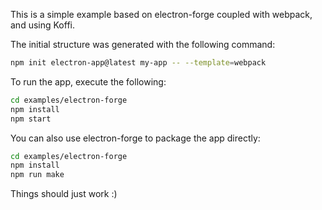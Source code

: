 This is a simple example based on electron-forge coupled with webpack, and using Koffi.

The initial structure was generated with the following command:

```sh
npm init electron-app@latest my-app -- --template=webpack
```

To run the app, execute the following:

```sh
cd examples/electron-forge
npm install
npm start
```

You can also use electron-forge to package the app directly:

```sh
cd examples/electron-forge
npm install
npm run make
```

Things should just work :)
